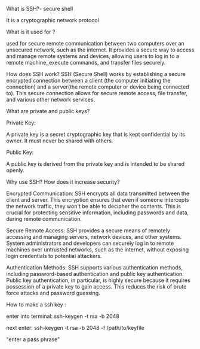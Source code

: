 What is SSH?- secure shell 

It is a cryptographic network protocol 

What is it used for ?

 used for secure remote communication between two computers over an unsecured network,
 such as the internet. It provides a secure way to access and manage remote systems and devices, allowing users to log in to a remote machine, execute 
 commands, and transfer files securely.
 
How does SSH work?
SSH (Secure Shell) works by establishing a secure encrypted connection between a client
(the computer initiating the connection) and a server(the remote computer or device being connected to). This secure connection allows
for secure remote access, file transfer, and various other network services.

What are private and public keys?

Private Key:

A private key is a secret cryptographic key that is kept confidential by its owner. 
It must never be shared with others.

Public Key:

A public key is derived from the private key and is intended to be shared openly.


Why use SSH? How does it increase security?

Encrypted Communication: SSH encrypts all data transmitted between the client and server. This encryption ensures that even if someone intercepts the network traffic, they won't be able to decipher the contents. This is crucial for protecting sensitive information, including passwords and data, during remote communication.

Secure Remote Access: SSH provides a secure means of remotely accessing and managing servers, network devices, and other systems. System administrators and developers can securely log in to remote machines over untrusted networks, such as the internet, without exposing login credentials to potential attackers.

Authentication Methods: SSH supports various authentication methods, including password-based authentication and public key authentication. Public key authentication, in particular, is highly secure because it requires possession of a private key to gain access. This reduces the risk of brute force attacks and password guessing. 

How to make a ssh key :

enter into terminal: ssh-keygen -t rsa -b 2048 

next enter:  ssh-keygen -t rsa -b 2048 -f /path/to/keyfile

"enter a pass phrase"